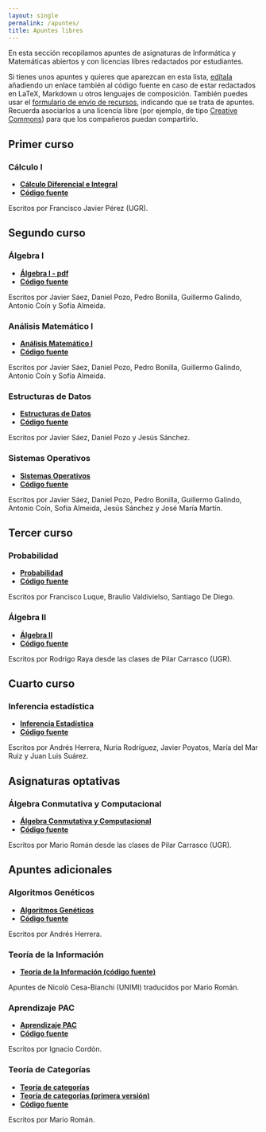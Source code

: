 ```yaml
---
layout: single
permalink: /apuntes/
title: Apuntes libres
---
```


<style>
li a:first-child { font-weight: bold }
article .post-data a.backtomain { display: none; } 
</style>


En esta sección recopilamos apuntes de asignaturas de Informática y Matemáticas abiertos y con licencias libres redactados por estudiantes.

Si tienes unos apuntes y quieres que aparezcan en esta lista, [edítala](https://github.com/libreim/awesome/edit/gh-pages/apuntes.md) añadiendo un enlace también al código fuente en caso de estar redactados en LaTeX, Markdown u otros lenguajes de composición. También puedes usar el [formulario de envío de recursos](http://tux.ugr.es/libreim/new/resource/), indicando que se trata de apuntes. Recuerda asociarlos a una licencia libre (por ejemplo, de tipo [Creative Commons](https://creativecommons.org/choose/)) para que los compañeros puedan compartirlo.

## Primer curso

### Cálculo I

 - [Cálculo Diferencial e Integral](http://www.ugr.es/%7Efjperez/apuntes.html)
 - [Código fuente](https://github.com/libreim/calculo)
 
Escritos por Francisco Javier Pérez (UGR).
 
## Segundo curso

### Álgebra I

 - [Álgebra I - pdf](https://github.com/libreim/apuntesDGIIM/wiki/Apuntes-en-PDF) 
 - [Código fuente](https://github.com/libreim/apuntesDGIIM/tree/master/%C3%81lgebra%20I) 
 
Escritos por Javier Sáez, Daniel Pozo, Pedro Bonilla, Guillermo Galindo, Antonio Coín y Sofía Almeida.

### Análisis Matemático I
 
 - [Análisis Matemático I](https://github.com/libreim/apuntesDGIIM/wiki/Apuntes-en-PDF) 
 - [Código fuente](https://github.com/libreim/apuntesDGIIM/tree/master/An%C3%A1lisis%20Matem%C3%A1tico%20I)

Escritos por Javier Sáez, Daniel Pozo, Pedro Bonilla, Guillermo Galindo, Antonio Coín y Sofía Almeida.

### Estructuras de Datos

 - [Estructuras de Datos](https://github.com/libreim/apuntesDGIIM/wiki/Apuntes-en-PDF)
 - [Código fuente](https://github.com/libreim/apuntesDGIIM/tree/master/Estructura%20de%20datos)

Escritos por Javier Sáez, Daniel Pozo y Jesús Sánchez.

### Sistemas Operativos

 - [Sistemas Operativos](https://github.com/libreim/apuntesDGIIM/wiki/Apuntes-en-PDF) 
 - [Código fuente](https://github.com/libreim/apuntesDGIIM/tree/master/Sistemas%20Operativos)

Escritos por Javier Sáez, Daniel Pozo, Pedro Bonilla, Guillermo Galindo, Antonio Coín, Sofía Almeida, Jesús Sánchez y José María Martín.

## Tercer curso

### Probabilidad

 - [Probabilidad](https://github.com/libreim/Probabilidad-I-DGIIM/blob/master/build/apuntes.pdf)
 - [Código fuente](https://github.com/libreim/Probabilidad-I-DGIIM/blob/master/apuntes.tex)

Escritos por Francisco Luque, Braulio Valdivielso, Santiago De Diego.

### Álgebra II

 - [Álgebra II](https://github.com/libreim/apuntesalgebraii/blob/master/apuntesalgebraii/algebra2.pdf) 
 - [Código fuente](https://github.com/libreim/apuntesalgebraii/blob/master/apuntesalgebraii/algebra2.tex)

Escritos por Rodrigo Raya desde las clases de Pilar Carrasco (UGR).

## Cuarto curso

### Inferencia estadística

 - [Inferencia Estadística](https://github.com/libreim/inferencia-estadistica/blob/master/StatisticalInference/inference.pdf)
 - [Código fuente](https://github.com/libreim/inferencia-estadistica/tree/master/StatisticalInference)

Escritos por Andrés Herrera, Nuria Rodríguez, Javier Poyatos, María del Mar Ruiz y Juan Luis Suárez.

## Asignaturas optativas

### Álgebra Conmutativa y Computacional

 - [Álgebra Conmutativa y Computacional](https://libreim.github.io/abstract-algebra/conmutativa.html)
 - [Código fuente](https://github.com/libreim/abstract-algebra/blob/master/conmutativa.org)

Escritos por Mario Román desde las clases de Pilar Carrasco (UGR).

## Apuntes adicionales

### Algoritmos Genéticos

 - [Algoritmos Genéticos](https://github.com/libreim/AlgoritmosGeneticos/blob/master/AlgoritmosGeneticos.pdf)
 - [Código fuente](https://github.com/libreim/AlgoritmosGeneticos)

Escritos por Andrés Herrera.

### Teoría de la Información

 - [Teoría de la Información (código fuente)](https://github.com/libreim/shannon-kolmogorov)

Apuntes de Nicolò Cesa-Bianchi (UNIMI) traducidos por Mario Román.

### Aprendizaje PAC

  - [Aprendizaje PAC](https://github.com/libreim/PAC-learning/blob/master/introduccion.pdf)
  - [Código fuente](https://github.com/libreim/PAC-learning)
  
Escritos por Ignacio Cordón.

### Teoría de Categorías

  - [Teoría de categorías](https://github.com/libreim/introCategorias/blob/master/tex/main.pdf)
  - [Teoría de categorías (primera versión)](https://github.com/libreim/introCategorias/blob/master/categorias.pdf)
  - [Código fuente](https://github.com/libreim/introCategorias)

Escritos por Mario Román.
